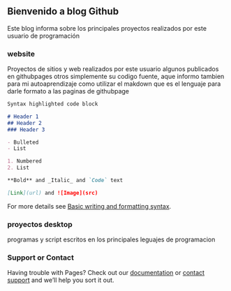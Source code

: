 ## Bienvenido a blog Github

Este blog informa sobre los principales proyectos realizados por este usuario de programación

### website

Proyectos de sitios y web realizados por este usuario algunos publicados en githubpages otros simplemente su codigo fuente, aque informo tambien para mi autoaprendizaje como utilizar el makdown que es el lenguaje para darle formato a las paginas de githubpage
```markdown
Syntax highlighted code block

# Header 1
## Header 2
### Header 3

- Bulleted
- List

1. Numbered
2. List

**Bold** and _Italic_ and `Code` text

[Link](url) and ![Image](src)
```

For more details see [Basic writing and formatting syntax](https://docs.github.com/en/github/writing-on-github/getting-started-with-writing-and-formatting-on-github/basic-writing-and-formatting-syntax).

### proyectos desktop

programas y script escritos en los principales leguajes de programacion 
### Support or Contact

Having trouble with Pages? Check out our [documentation](https://docs.github.com/categories/github-pages-basics/) or [contact support](https://support.github.com/contact) and we’ll help you sort it out.
